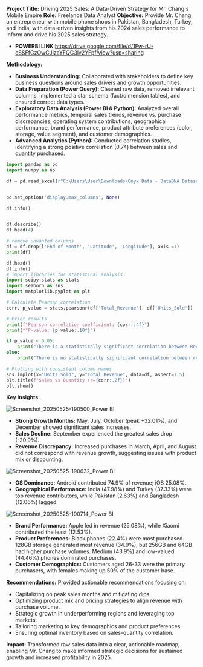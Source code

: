  **Project Title:** Driving 2025 Sales: A Data-Driven Strategy for Mr. Chang's Mobile Empire
 **Role:** Freelance Data Analyst
 **Objective:** Provide Mr. Chang, an entrepreneur with mobile phone shops in Pakistan, Bangladesh, Turkey, and India, with data-driven insights from his 2024 sales performance to inform and drive his 2025 sales strategy.

* **POWERBI LINK**:https://drive.google.com/file/d/1Fw-rU-cSSFfGzOwCJIzaYFQG3lv2YFpf/view?usp=sharing

**Methodology:**
* **Business Understanding:** Collaborated with stakeholders to define key business questions around sales drivers and growth opportunities.
* **Data Preparation (Power Query):** Cleaned raw data, removed irrelevant columns, implemented a star schema (fact/dimension tables), and ensured correct data types.
* **Exploratory Data Analysis (Power BI & Python):** Analyzed overall performance metrics, temporal sales trends, revenue vs. purchase discrepancies, operating system contributions, geographical performance, brand performance, product attribute preferences (color, storage, value segment), and customer demographics.
* **Advanced Analytics (Python):** Conducted correlation studies, identifying a strong positive correlation (0.74) between sales and quantity purchased.
```python
import pandas as pd
import numpy as np

df = pd.read_excel(r"C:\Users\User\Downloads\Onyx Data - DataDNA Dataset Challenge - Mobile Phone Sales Dataset - May 2025.xlsx")


pd.set_option('display.max_columns', None)

df.info()


df.describe()
df.head(4)

# remove unwanted columns 
df = df.drop(['End of Month', 'Latitude', 'Longitude'], axis =1)
print(df)

df.head()
df.info()
# import libraries for statistical analysis
import scipy.stats as stats
import seaborn as sns 
import matplotlib.pyplot as plt

# Calculate Pearson correlation
corr, p_value = stats.pearsonr(df['Total_Revenue'], df['Units_Sold'])

# Print results
print(f"Pearson correlation coefficient: {corr:.4f}")
print(f"P-value: {p_value:.10f}")

if p_value < 0.05:
    print("There is a statistically significant correlation between Revenue and Quantity sold.")
else:
    print("There is no statistically significant correlation between revenue and quantity sold.")

# Plotting with consistent column names
sns.lmplot(x="Units_Sold", y="Total_Revenue", data=df, aspect=1.5)
plt.title(f"Sales vs Quantity (r={corr:.2f})")
plt.show()
```

**Key Insights:**

![Screenshot_20250525-190500_Power BI](https://github.com/user-attachments/assets/8d95056b-194b-4054-b25d-3725fb8bd436)

* **Strong Growth Months:** May, July, October (peak +32.01%), and December showed significant sales increases.
* **Sales Decline:** September experienced the greatest sales drop (-20.9%).
* **Revenue Discrepancy:** Increased purchases in March, April, and August did not correspond with revenue growth, suggesting issues with product mix or discounting.

![Screenshot_20250525-190632_Power BI](https://github.com/user-attachments/assets/7d8c03b5-572e-40ac-bc4c-2cdfa18e377b)

* **OS Dominance:** Android contributed 74.9% of revenue; iOS 25.08%.
* **Geographical Performance:** India (47.98%) and Turkey (37.33%) were top revenue contributors, while Pakistan (2.63%) and Bangladesh (12.06%) lagged.

![Screenshot_20250525-190714_Power BI](https://github.com/user-attachments/assets/03c8c9c2-680d-429e-b93a-95c0d51a8460)


* **Brand Performance:** Apple led in revenue (25.08%), while Xiaomi contributed the least (12.53%).
* **Product Preferences:** Black phones (22.4%) were most purchased. 128GB storage generated most revenue (34.9%), but 256GB and 64GB had higher purchase volumes. Medium (43.9%) and low-valued (44.46%) phones dominated purchases.
* **Customer Demographics:** Customers aged 26-33 were the primary purchasers, with females making up 50% of the customer base.

**Recommendations:**
Provided actionable recommendations focusing on:
* Capitalizing on peak sales months and mitigating dips.
* Optimizing product mix and pricing strategies to align revenue with purchase volume.
* Strategic growth in underperforming regions and leveraging top markets.
* Tailoring marketing to key demographics and product preferences.
* Ensuring optimal inventory based on sales-quantity correlation.

**Impact:** Transformed raw sales data into a clear, actionable roadmap, enabling Mr. Chang to make informed strategic decisions for sustained growth and increased profitability in 2025.
